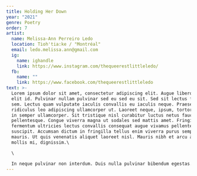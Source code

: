 ```yaml
---
title: Holding Her Down
year: "2021"
genre: Poetry
order: 7
artist:
  name: Melissa-Ann Perreiro Ledo
  location: Tioh'tia:ke / "Montréal"
  email: ledo.melissa.ann@gmail.com
  ig:
    name: ighandle
    link: https://www.instagram.com/thequeerestlittleledo/
  fb:
    name: ""
    link: https://www.facebook.com/thequeerestlittleledo
text: >-
  Lorem ipsum dolor sit amet, consectetur adipiscing elit. Augue libero elit
  elit id. Pulvinar nullam pulvinar sed eu sed eu sit. Sed sit lectus facilisi
  sem. Lectus quam vulputate iaculis convallis eu iaculis neque. Praesent
  ridiculus leo adipiscing ullamcorper ut. Laoreet neque, ipsum, tortor, gravida
  in semper ullamcorper. Sit tristique nisl curabitur luctus netus faucibus
  pellentesque. Congue viverra magna ut sodales sed mattis amet. Fringilla
  fermentum ultricies lectus convallis consequat augue vivamus pellentesque
  suscipit. Accumsan dictum in fringilla tellus enim viverra purus semper
  mauris. Ut quis venenatis aliquet laoreet nisl. Mauris nibh et arcu at ornare
  mollis mi, dignissim.\

  \

  In neque pulvinar non interdum. Duis nulla pulvinar bibendum egestas. Tristique venenatis pharetra, amet imperdiet mollis non. Ipsum auctor nulla pharetra feugiat vulputate. Morbi amet, amet, odio eget pretium ullamcorper orci, semper. Cras arcu, aliquam nisi, egestas etiam mus vestibulum. Elit posuere ut nec nibh etiam at nec.
---
```

